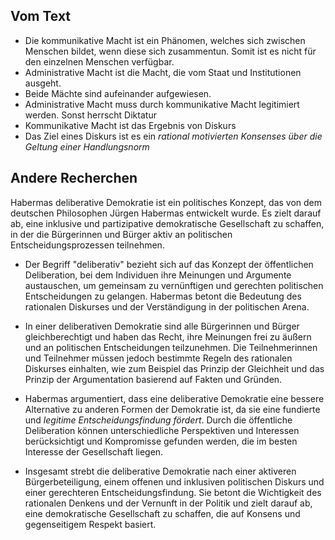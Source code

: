 ## Vom Text 

- Die kommunikative Macht ist ein Phänomen, welches sich zwischen Menschen bildet, wenn diese sich zusammentun. Somit ist es nicht für den einzelnen Menschen verfügbar.
- Administrative Macht ist die Macht, die vom Staat und Institutionen ausgeht. 
- Beide Mächte sind aufeinander aufgewiesen. 
- Administrative Macht muss durch kommunikative Macht legitimiert werden. Sonst herrscht Diktatur
- Kommunikative Macht ist das Ergebnis von Diskurs
- Das Ziel eines Diskurs ist es ein *rational motivierten Konsenses über die Geltung einer Handlungsnorm* 

## Andere Recherchen

Habermas deliberative Demokratie ist ein politisches Konzept, das von dem deutschen Philosophen Jürgen Habermas entwickelt wurde. 
Es zielt darauf ab, eine inklusive und partizipative demokratische Gesellschaft zu schaffen, in der die Bürgerinnen und Bürger aktiv an politischen Entscheidungsprozessen teilnehmen.

- Der Begriff "deliberativ" bezieht sich auf das Konzept der öffentlichen Deliberation, bei dem Individuen ihre Meinungen und Argumente austauschen, um gemeinsam zu vernünftigen und gerechten politischen Entscheidungen zu gelangen. Habermas betont die Bedeutung des rationalen Diskurses und der Verständigung in der politischen Arena.

- In einer deliberativen Demokratie sind alle Bürgerinnen und Bürger gleichberechtigt und haben das Recht, ihre Meinungen frei zu äußern und an politischen Entscheidungen teilzunehmen. Die Teilnehmerinnen und Teilnehmer müssen jedoch bestimmte Regeln des rationalen Diskurses einhalten, wie zum Beispiel das Prinzip der Gleichheit und das Prinzip der Argumentation basierend auf Fakten und Gründen.

- Habermas argumentiert, dass eine deliberative Demokratie eine bessere Alternative zu anderen Formen der Demokratie ist, da sie eine fundierte und *legitime Entscheidungsfindung fördert*. Durch die öffentliche Deliberation können unterschiedliche Perspektiven und Interessen berücksichtigt und Kompromisse gefunden werden, die im besten Interesse der Gesellschaft liegen.

- Insgesamt strebt die deliberative Demokratie nach einer aktiveren Bürgerbeteiligung, einem offenen und inklusiven politischen Diskurs und einer gerechteren Entscheidungsfindung. Sie betont die Wichtigkeit des rationalen Denkens und der Vernunft in der Politik und zielt darauf ab, eine demokratische Gesellschaft zu schaffen, die auf Konsens und gegenseitigem Respekt basiert.
